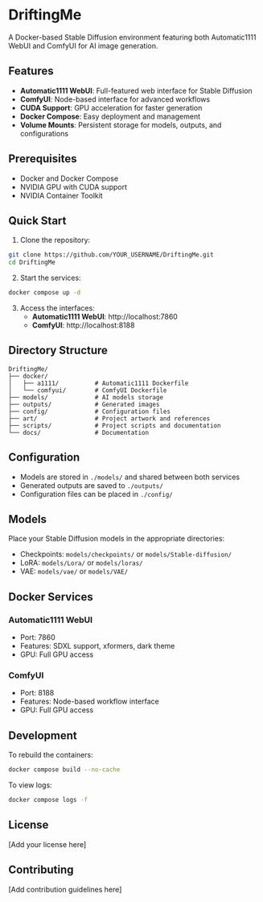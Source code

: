 # DriftingMe

A Docker-based Stable Diffusion environment featuring both Automatic1111 WebUI and ComfyUI for AI image generation.

## Features

- **Automatic1111 WebUI**: Full-featured web interface for Stable Diffusion
- **ComfyUI**: Node-based interface for advanced workflows
- **CUDA Support**: GPU acceleration for faster generation
- **Docker Compose**: Easy deployment and management
- **Volume Mounts**: Persistent storage for models, outputs, and configurations

## Prerequisites

- Docker and Docker Compose
- NVIDIA GPU with CUDA support
- NVIDIA Container Toolkit

## Quick Start

1. Clone the repository:
```bash
git clone https://github.com/YOUR_USERNAME/DriftingMe.git
cd DriftingMe
```

2. Start the services:
```bash
docker compose up -d
```

3. Access the interfaces:
   - **Automatic1111 WebUI**: http://localhost:7860
   - **ComfyUI**: http://localhost:8188

## Directory Structure

```
DriftingMe/
├── docker/
│   ├── a1111/          # Automatic1111 Dockerfile
│   └── comfyui/        # ComfyUI Dockerfile
├── models/             # AI models storage
├── outputs/            # Generated images
├── config/             # Configuration files
├── art/                # Project artwork and references
├── scripts/            # Project scripts and documentation
└── docs/               # Documentation
```

## Configuration

- Models are stored in `./models/` and shared between both services
- Generated outputs are saved to `./outputs/`
- Configuration files can be placed in `./config/`

## Models

Place your Stable Diffusion models in the appropriate directories:
- Checkpoints: `models/checkpoints/` or `models/Stable-diffusion/`
- LoRA: `models/Lora/` or `models/loras/`
- VAE: `models/vae/` or `models/VAE/`

## Docker Services

### Automatic1111 WebUI
- Port: 7860
- Features: SDXL support, xformers, dark theme
- GPU: Full GPU access

### ComfyUI
- Port: 8188
- Features: Node-based workflow interface
- GPU: Full GPU access

## Development

To rebuild the containers:
```bash
docker compose build --no-cache
```

To view logs:
```bash
docker compose logs -f
```

## License

[Add your license here]

## Contributing

[Add contribution guidelines here]
